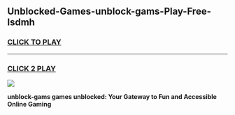 
## Unblocked-Games-unblock-gams-Play-Free-lsdmh
<h3>
<a href="https://premium76.site?title=unblock-gams&ref=15A">CLICK TO PLAY</a></h3>
<hr>

<h3>
<a href="https://premium76.site?title=unblock-gams&ref=15A">CLICK 2 PLAY</a>
  
</h3>

<a href="https://premium76.site?title=unblock-gams&ref=15A"><img src="https://clearcache.store/games.png"></a>


**unblock-gams games unblocked: Your Gateway to Fun and Accessible Online Gaming**
